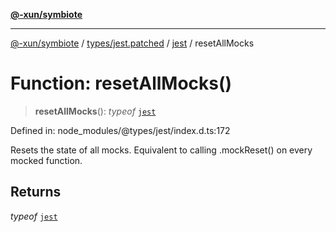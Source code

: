 [**@-xun/symbiote**](../../../../../README.md)

***

[@-xun/symbiote](../../../../../README.md) / [types/jest.patched](../../../README.md) / [jest](../README.md) / resetAllMocks

# Function: resetAllMocks()

> **resetAllMocks**(): *typeof* [`jest`](../README.md)

Defined in: node\_modules/@types/jest/index.d.ts:172

Resets the state of all mocks.
Equivalent to calling .mockReset() on every mocked function.

## Returns

*typeof* [`jest`](../README.md)
